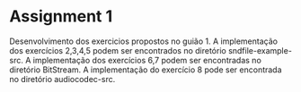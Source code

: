 # Assignment 1
Desenvolvimento dos exercicios propostos no guião 1.
A implementação dos exercícios 2,3,4,5 podem ser encontrados no diretório sndfile-example-src.
A implementação dos exercícios 6,7 podem ser encontradas no diretório BitStream.
A implementação do exercício 8 pode ser encontrada no diretório audiocodec-src.
